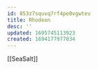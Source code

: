 ```yaml
---
id: 853z7squvq7rf4pe0vgwtev
title: Rhodeon
desc: ''
updated: 1695745113923
created: 1694177977034
---
```


[[SeaSalt]]
